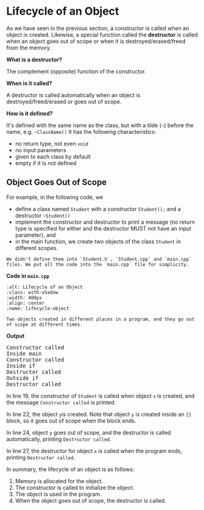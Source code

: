 # Lifecycle of an Object

As we have seen in the previous section, a constructor is called when an object is created. Likewise, a special function called the **destructor** is called when an object goes out of scope  or when it is destroyed/erased/freed from the memory.

**What is a destructor?**

The complement (opposite) function of the constructor. 

**When is it called?**

A destructor is called automatically when an object is destroyed/freed/erased or goes out of scope.

**How is it defined?**

It's defined with the same name as the class, but with a tilde (`~`) before the name, e.g. `~ClassName()`
It has the following characteristics:
* no return type, not even `void`
* no input parameters
* given to each class by default
* empty if it is not defined

## Object Goes Out of Scope

For example, in the following code, we 
* define a class named `Student` with a constructor `Student();` and a destructor `~Student()`
* implement the constructor and destructor to print a message (no return type is specified for either and the destructor MUST not have an input parameter), and 
* in the main function, we create two objects of the class `Student` in different scopes. 

```{admonition} note
We didn't define them into `Student.h`, `Student.cpp` and `main.cpp` files. We put all the code into the `main.cpp` file for simplicity.
```

**Code in `main.cpp`**
```{figure} ./images/lifecycle-object.png
:alt: Lifecycle of an Object
:class: with-shadow
:width: 400px
:align: center
:name: lifecycle-object

Two objects created in different places in a program, and they go out of scope at different times.
```

**Output**
<pre>
Constructor called
Inside main
Constructor called
Inside if
Destructor called
Outside if
Destructor called
</pre>

In line 19, the constructor of `Student` is called when object `x` is created, and the message `Constructor called` is printed. 

In line 22, the object `y`is created. Note that object `y` is created inside an `{}` block, so it goes out of scope when the block ends.

In line 24, object `y` goes out of scope, and the destructor is called automatically, printing `Destructor called`.

In line 27, the destructor for object `x` is called when the program ends, printing `Destructor called`.

In summary, the lifecycle of an object is as follows:

1. Memory is allocated for the object.
2. The constructor is called to initialize the object.
3. The object is used in the program.
4. When the object goes out of scope, the destructor is called.
   


